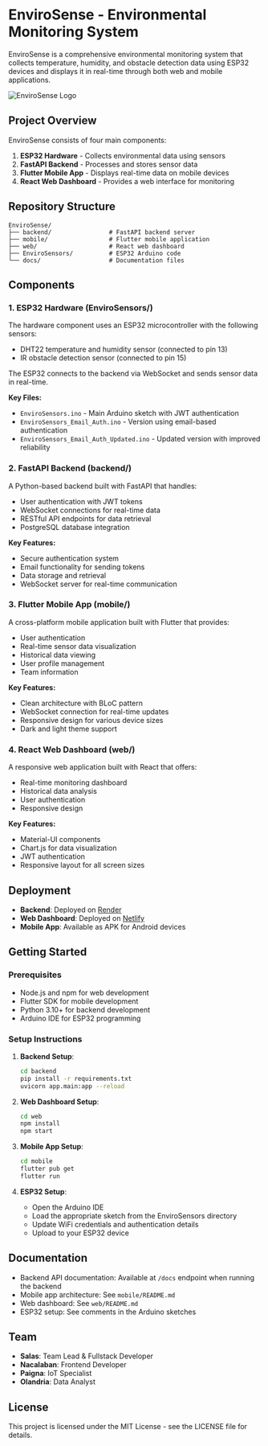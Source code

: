 # EnviroSense - Environmental Monitoring System

EnviroSense is a comprehensive environmental monitoring system that collects temperature, humidity, and obstacle detection data using ESP32 devices and displays it in real-time through both web and mobile applications.

![EnviroSense Logo](https://via.placeholder.com/800x400?text=EnviroSense)

## Project Overview

EnviroSense consists of four main components:

1. **ESP32 Hardware** - Collects environmental data using sensors
2. **FastAPI Backend** - Processes and stores sensor data
3. **Flutter Mobile App** - Displays real-time data on mobile devices
4. **React Web Dashboard** - Provides a web interface for monitoring

## Repository Structure

```
EnviroSense/
├── backend/                # FastAPI backend server
├── mobile/                 # Flutter mobile application
├── web/                    # React web dashboard
├── EnviroSensors/          # ESP32 Arduino code
└── docs/                   # Documentation files
```

## Components

### 1. ESP32 Hardware (EnviroSensors/)

The hardware component uses an ESP32 microcontroller with the following sensors:
- DHT22 temperature and humidity sensor (connected to pin 13)
- IR obstacle detection sensor (connected to pin 15)

The ESP32 connects to the backend via WebSocket and sends sensor data in real-time.

**Key Files:**
- `EnviroSensors.ino` - Main Arduino sketch with JWT authentication
- `EnviroSensors_Email_Auth.ino` - Version using email-based authentication
- `EnviroSensors_Email_Auth_Updated.ino` - Updated version with improved reliability

### 2. FastAPI Backend (backend/)

A Python-based backend built with FastAPI that handles:
- User authentication with JWT tokens
- WebSocket connections for real-time data
- RESTful API endpoints for data retrieval
- PostgreSQL database integration

**Key Features:**
- Secure authentication system
- Email functionality for sending tokens
- Data storage and retrieval
- WebSocket server for real-time communication

### 3. Flutter Mobile App (mobile/)

A cross-platform mobile application built with Flutter that provides:
- User authentication
- Real-time sensor data visualization
- Historical data viewing
- User profile management
- Team information

**Key Features:**
- Clean architecture with BLoC pattern
- WebSocket connection for real-time updates
- Responsive design for various device sizes
- Dark and light theme support

### 4. React Web Dashboard (web/)

A responsive web application built with React that offers:
- Real-time monitoring dashboard
- Historical data analysis
- User authentication
- Responsive design

**Key Features:**
- Material-UI components
- Chart.js for data visualization
- JWT authentication
- Responsive layout for all screen sizes

## Deployment

- **Backend**: Deployed on [Render](https://envirosense-2khv.onrender.com)
- **Web Dashboard**: Deployed on [Netlify](https://envirosense.netlify.app)
- **Mobile App**: Available as APK for Android devices

## Getting Started

### Prerequisites

- Node.js and npm for web development
- Flutter SDK for mobile development
- Python 3.10+ for backend development
- Arduino IDE for ESP32 programming

### Setup Instructions

1. **Backend Setup**:
   ```bash
   cd backend
   pip install -r requirements.txt
   uvicorn app.main:app --reload
   ```

2. **Web Dashboard Setup**:
   ```bash
   cd web
   npm install
   npm start
   ```

3. **Mobile App Setup**:
   ```bash
   cd mobile
   flutter pub get
   flutter run
   ```

4. **ESP32 Setup**:
   - Open the Arduino IDE
   - Load the appropriate sketch from the EnviroSensors directory
   - Update WiFi credentials and authentication details
   - Upload to your ESP32 device

## Documentation

- Backend API documentation: Available at `/docs` endpoint when running the backend
- Mobile app architecture: See `mobile/README.md`
- Web dashboard: See `web/README.md`
- ESP32 setup: See comments in the Arduino sketches

## Team

- **Salas**: Team Lead & Fullstack Developer
- **Nacalaban**: Frontend Developer
- **Paigna**: IoT Specialist
- **Olandria**: Data Analyst

## License

This project is licensed under the MIT License - see the LICENSE file for details.
